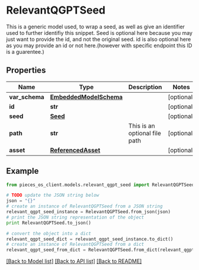 # RelevantQGPTSeed

This is a generic model used, to wrap a seed, as well as give an identifier used to further identifiy this snippet.  Seed is optional here because you may just want to provide the id, and not the original seed.  id is also optional here as you may provide an id or not here.(however with specific endpoint this ID is a guarentee.)

## Properties
Name | Type | Description | Notes
------------ | ------------- | ------------- | -------------
**var_schema** | [**EmbeddedModelSchema**](EmbeddedModelSchema.md) |  | [optional] 
**id** | **str** |  | [optional] 
**seed** | [**Seed**](Seed.md) |  | [optional] 
**path** | **str** | This is an optional file path | [optional] 
**asset** | [**ReferencedAsset**](ReferencedAsset.md) |  | [optional] 

## Example

```python
from pieces_os_client.models.relevant_qgpt_seed import RelevantQGPTSeed

# TODO update the JSON string below
json = "{}"
# create an instance of RelevantQGPTSeed from a JSON string
relevant_qgpt_seed_instance = RelevantQGPTSeed.from_json(json)
# print the JSON string representation of the object
print RelevantQGPTSeed.to_json()

# convert the object into a dict
relevant_qgpt_seed_dict = relevant_qgpt_seed_instance.to_dict()
# create an instance of RelevantQGPTSeed from a dict
relevant_qgpt_seed_from_dict = RelevantQGPTSeed.from_dict(relevant_qgpt_seed_dict)
```
[[Back to Model list]](../README.md#documentation-for-models) [[Back to API list]](../README.md#documentation-for-api-endpoints) [[Back to README]](../README.md)



